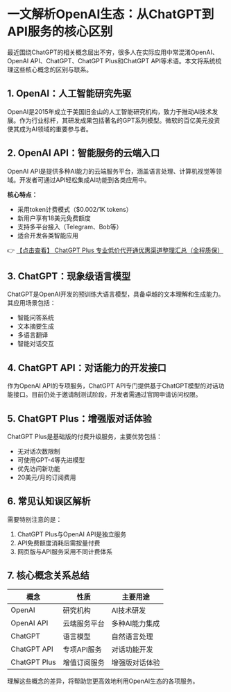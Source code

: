 # 一文解析OpenAI生态：从ChatGPT到API服务的核心区别

最近围绕ChatGPT的相关概念层出不穷，很多人在实际应用中常混淆OpenAI、OpenAI API、ChatGPT、ChatGPT Plus和ChatGPT API等术语。本文将系统梳理这些核心概念的区别与联系。

## 1. OpenAI：人工智能研究先驱

OpenAI是2015年成立于美国旧金山的人工智能研究机构，致力于推动AI技术发展。作为行业标杆，其研发成果包括著名的GPT系列模型。微软的百亿美元投资使其成为AI领域的重要参与者。

## 2. OpenAI API：智能服务的云端入口

OpenAI API是提供多种AI能力的云端服务平台，涵盖语言处理、计算机视觉等领域。开发者可通过API轻松集成AI功能到各类应用中。

**核心特点：**
- 采用token计费模式（$0.002/1K tokens）
- 新用户享有18美元免费额度
- 支持多平台接入（Telegram、Bob等）
- 适合开发各类智能应用

👉 [【点击查看】 ChatGPT Plus 专业低价代开通优惠渠道整理汇总（全程质保）](https://bit.ly/DaiKai)

## 3. ChatGPT：现象级语言模型

ChatGPT是OpenAI开发的预训练大语言模型，具备卓越的文本理解和生成能力。其应用场景包括：
- 智能问答系统
- 文本摘要生成
- 多语言翻译
- 智能对话交互

## 4. ChatGPT API：对话能力的开发接口

作为OpenAI API的专项服务，ChatGPT API专门提供基于ChatGPT模型的对话功能接口。目前仍处于邀请制测试阶段，开发者需通过官网申请访问权限。

## 5. ChatGPT Plus：增强版对话体验

ChatGPT Plus是基础版的付费升级服务，主要优势包括：
- 无对话次数限制
- 可使用GPT-4等先进模型
- 优先访问新功能
- 20美元/月的订阅费用

## 6. 常见认知误区解析

需要特别注意的是：
1. ChatGPT Plus与OpenAI API是独立服务
2. API免费额度消耗后需按量付费
3. 网页版与API服务采用不同计费体系

## 7. 核心概念关系总结

| 概念        | 性质                  | 主要用途               |
|-------------|-----------------------|-----------------------|
| OpenAI      | 研究机构              | AI技术研发            |
| OpenAI API  | 云端服务平台          | 多种AI能力集成        |
| ChatGPT     | 语言模型              | 自然语言处理          |
| ChatGPT API | 专项API服务           | 对话功能开发          |
| ChatGPT Plus| 增值订阅服务          | 增强版对话体验        |

理解这些概念的差异，将帮助您更高效地利用OpenAI生态的各项服务。
